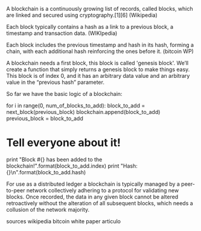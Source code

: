 A blockchain is a continuously growing list of records, called blocks, which are linked and secured using cryptography.[1][6] (Wikipedia)


Each block typically contains a hash as a link to a previous block, a timestamp and transaction data. (WIKIpedia)

Each block includes the previous timestamp and hash in its hash, forming a chain, with each additional hash reinforcing the ones before it. (bitcoin WP)


A blockchain needs a first block, this block is called 'genesis block'. We’ll create a function that simply returns a genesis block to make things easy. This block is of index 0, and it has an arbitrary data value and an arbitrary value in the “previous hash” parameter.


So far we have the basic logic of a blockchain:

  for i in range(0, num_of_blocks_to_add):
  block_to_add = next_block(previous_block)
  blockchain.append(block_to_add)
  previous_block = block_to_add
# Tell everyone about it!
  print "Block #{} has been added to the blockchain!".format(block_to_add.index)
  print "Hash: {}\n".format(block_to_add.hash)




  For use as a distributed ledger a blockchain is typically managed by a peer-to-peer network collectively adhering to a protocol for validating new blocks. Once recorded, the data in any given block cannot be altered retroactively without the alteration of all subsequent blocks, which needs a collusion of the network majority.

  sources
  wikipedia
  bitcoin white paper
  articulo
